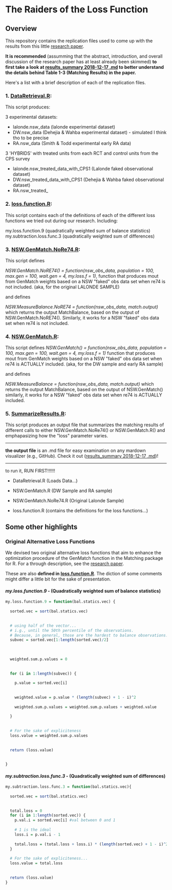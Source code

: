 # The Raiders of the Loss Function


## Overview

This repository contains the replication files used to come up with the results  from this little [research paper](https://github.com/josealvarez97/The-Raiders-of-the-Loss-Function/blob/master/Research%20Paper/RaidersOfTheLossFunction.pdf).

**It is recommended** (assumming that the abstract, introduction, and overall discussion of the research paper has at least already been skimmed) **to first take a look at [results_summary 2018-12-17 .md](https://github.com/josealvarez97/The-Raiders-of-the-Loss-Function/blob/master/Summary%20Output%20Files/results_summary%202018-12-17%20.md) to better understand the details behind Table 1-3 (Matching Results) in the paper.** 

Here's a list with a brief description of each of the replication files.

### 1. [DataRetrieval.R](https://github.com/josealvarez97/The-Raiders-of-the-Loss-Function/blob/master/ReplicationFiles/DataRetrieval.R): 

This script produces:

3 experimental datasets:
* lalonde.nsw_data (lalonde experimental dataset)
* DW.nsw_data (Dehejia & Wahba experimental dataset) - simulated I think tho to be precise
* RA.nsw_data (Smith & Todd experimental early RA data)

3 'HYBRIDS' with treated units from each RCT and control units from the CPS survey
- lalonde.nsw_treated_data_with_CPS1 (Lalonde faked observational dataset)
- DW.nsw_treated_data_with_CPS1 (Dehejia & Wahba faked observational dataset)
- RA.nsw_treated_



### 2. [loss.function.R](https://github.com/josealvarez97/The-Raiders-of-the-Loss-Function/blob/master/ReplicationFiles/loss.function.R): 

This script contains each of the definitions of each of the different
loss functions we tried out during our research. Including:

my.loss.function.9 (quadratically weighted sum of balance statistics)
my.subtraction.loss.func.3 (quadratically weighted sum of differences)


### 3. [NSW.GenMatch.NoRe74.R](https://github.com/josealvarez97/The-Raiders-of-the-Loss-Function/blob/master/ReplicationFiles/NSW.GenMatch.NoRe74.R):

This script defines

*NSW.GenMatch.NoRE74() = function(nsw_obs_data, population = 100, max.gen = 100, wait.gen = 4, my.loss.f = 1)*, 
function that produces mout from GenMatch weights based on a NSW "faked" obs data set when re74 is not included.
(aka, for the original LALONDE SAMPLE)

and defines

*NSW.MeasureBalance.NoRE74 = function(nsw_obs_data, match.output)*
which returns the output MatchBalance, based on the output of NSW.GenMatch.NoRE74(). Similarly, it works for a NSW "faked" obs data set when re74 is not included.

### 4. [NSW.GenMatch.R](https://github.com/josealvarez97/The-Raiders-of-the-Loss-Function/blob/master/ReplicationFiles/NSW.GenMatch.R):

This script defines *NSW.GenMatch() = function(nsw_obs_data, population = 100, max.gen = 100, wait.gen = 4, my.loss.f = 1)* 
function that produces mout from GenMatch weights based on a NSW "faked" obs data set when re74 is ACTUALLY included.
(aka, for the DW sample and early RA sample)

and defines

*NSW.MeasureBalance = function(nsw_obs_data, match.output)*
which returns the output MatchBalance, based on the output of NSW.GenMatch() similarly, it works for a NSW "faked" obs data set when re74 is ACTUALLY included.

### 5. [SummarizeResults.R](https://github.com/josealvarez97/The-Raiders-of-the-Loss-Function/blob/master/ReplicationFiles/SummarizeResults.R):

This script produces an output file that summarizes the matching results
of different calls to either NSW.GenMatch.NoRe74() or NSW.GenMatch.R() and emphapasizing how the "loss" parameter varies.

****
**the output file** is an .md file for
easy examination on any mardown visualizer (e.g., GitHub). Check it out ([results_summary 2018-12-17 .md](https://github.com/josealvarez97/The-Raiders-of-the-Loss-Function/blob/master/Summary%20Output%20Files/results_summary%202018-12-17%20.md))!
****

to run it, RUN FIRST!!!!!!

* DataRetrieval.R (Loads Data...)

* NSW.GenMatch.R (DW Sample and RA sample)

* NSW.GenMatch.NoRe74.R (Original Lalonde Sample)

* loss.function.R (contains the definitions for the loss functions...)


## Some other highlights

### Original Alternative Loss Functions

We devised two original alternative loss functions that aim to enhance the optimization procedure of the GenMatch function in the Matching package for R. For a through description, see the [research paper](https://github.com/josealvarez97/The-Raiders-of-the-Loss-Function/blob/master/Research%20Paper/RaidersOfTheLossFunction.pdf).

These are also **defined in [loss.function.R](https://github.com/josealvarez97/The-Raiders-of-the-Loss-Function/blob/master/ReplicationFiles/loss.function.R)**. The diction of some comments might differ a little bit for the sake of presentation.

#### *my.loss.function.9* - (Quadratically weighted sum of balance statistics)

```R
my.loss.function.9 = function(bal.statics.vec) {
  
  sorted.vec = sort(bal.statics.vec)
  
  
  # using half of the vector...
  # i.g., until the 50th percentile of the observations.
  # Because, in general, those are the hardest to balance observations...
  subvec = sorted.vec[1:length(sorted.vec)/2]
  
  
  
  weighted.sum.p.values = 0 
  
  
  for (i in 1:length(subvec)) {
    
    p.value = sorted.vec[i]
    
    
    weighted.value = p.value * (length(subvec) + 1 - i)^2
    
    weighted.sum.p.values = weighted.sum.p.values + weighted.value
    
  }
  
  
  # For the sake of expliciteness
  loss.value = weighted.sum.p.values 
  
  
  return (loss.value)
  
  
}
```

#### *my.subtraction.loss.func.3* - (Quadratically weighted sum of differences)

```R
my.subtraction.loss.func.3 = function(bal.statics.vec){
  
  sorted.vec = sort(bal.statics.vec)
  
  
  total.loss = 0
  for (i in 1:length(sorted.vec)) {
    p.val.i = sorted.vec[i] #val between 0 and 1
    
    # 1 is the ideal 
    loss.i = p.val.i - 1 
    
    total.loss = (total.loss + loss.i) * (length(sorted.vec) + 1 - i)^2
  }
  
  # For the sake of expliciteness...
  loss.value = total.loss
  
  
  return (loss.value) 
}

```
